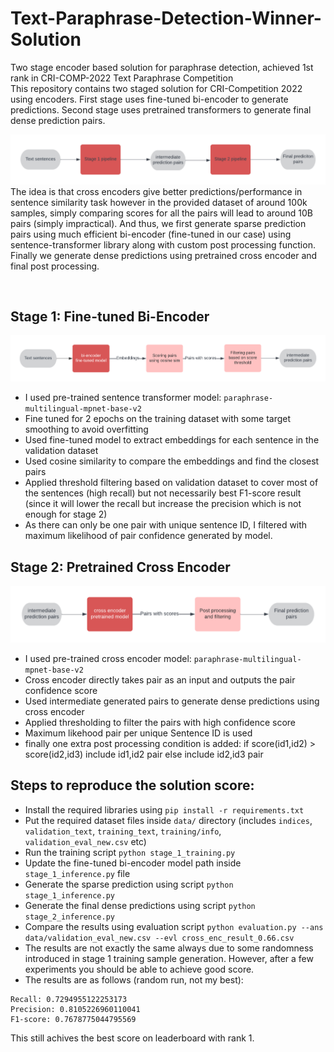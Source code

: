 # Text-Paraphrase-Detection-Winner-Solution
Two stage encoder based solution for paraphrase detection, achieved 1st rank in CRI-COMP-2022 Text Paraphrase Competition
</br>
This repository contains two staged solution for CRI-Competition 2022 using encoders. First stage uses fine-tuned bi-encoder to generate predictions. Second stage uses pretrained transformers to generate final dense prediction pairs.

![main solution](documents/main_sol.png)
The idea is that cross encoders give better predictions/performance in sentence similarity task however in the provided dataset of around 100k samples, simply comparing scores for all the pairs will lead to around 10B pairs (simply impractical). And thus, we first generate sparse prediction pairs using much efficient bi-encoder (fine-tuned in our case) using sentence-transformer library along with custom post processing function. Finally we generate dense predictions using pretrained cross encoder and final post processing. 


</br>

## Stage 1: Fine-tuned Bi-Encoder
![stage 1](documents/stage_1.png)
* I used pre-trained sentence transformer model: `paraphrase-multilingual-mpnet-base-v2`
* Fine tuned for 2 epochs on the training dataset with some target smoothing to avoid overfitting
* Used fine-tuned model to extract embeddings for each sentence in the validation dataset
* Used cosine similarity to compare the embeddings and find the closest pairs
* Applied threshold filtering based on validation dataset to cover most of the sentences (high recall) but not necessarily best F1-score result (since it will lower the recall but increase the precision which is not enough for stage 2)
* As there can only be one pair with unique sentence ID, I filtered with maximum likelihood of pair confidence generated by model. 

## Stage 2: Pretrained Cross Encoder
![stage 2 solution](documents/stage_2.png)
* I used pre-trained cross encoder model: `paraphrase-multilingual-mpnet-base-v2`
* Cross encoder directly takes pair as an input and outputs the pair confidence score
* Used intermediate generated pairs to generate dense predictions using cross encoder
* Applied thresholding to filter the pairs with high confidence score
* Maximum likehood pair per unique Sentence ID is used
* finally one extra post processing condition is added: if score(id1,id2) > score(id2,id3) include id1,id2 pair else include id2,id3 pair

## Steps to reproduce the solution score:

* Install the required libraries using `pip install -r requirements.txt`
* Put the required dataset files inside `data/` directory (includes `indices`, `validation_text`, `training_text`, `training/info`, `validation_eval_new.csv` etc)
* Run the training script `python stage_1_training.py`
* Update the fine-tuned bi-encoder model path inside `stage_1_inference.py` file
* Generate the sparse prediction using script `python stage_1_inference.py`
* Generate the final dense predictions using script `python stage_2_inference.py`
* Compare the results using evaluation script `python evaluation.py --ans data/validation_eval_new.csv --evl cross_enc_result_0.66.csv`
* The results are not exactly the same always due to some randomness introduced in stage 1 training sample generation. However, after a few experiments you should be able to achieve good score.
* The results are as follows (random run, not my best):
```
Recall: 0.7294955122253173
Precision: 0.8105226960110041
F1-score: 0.7678775044795569
```
This still achives the best score on leaderboard with rank 1.
